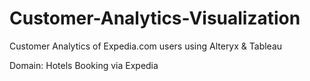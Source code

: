 # Customer-Analytics-Visualization
Customer Analytics of Expedia.com users using Alteryx &amp; Tableau

Domain: Hotels Booking via Expedia

